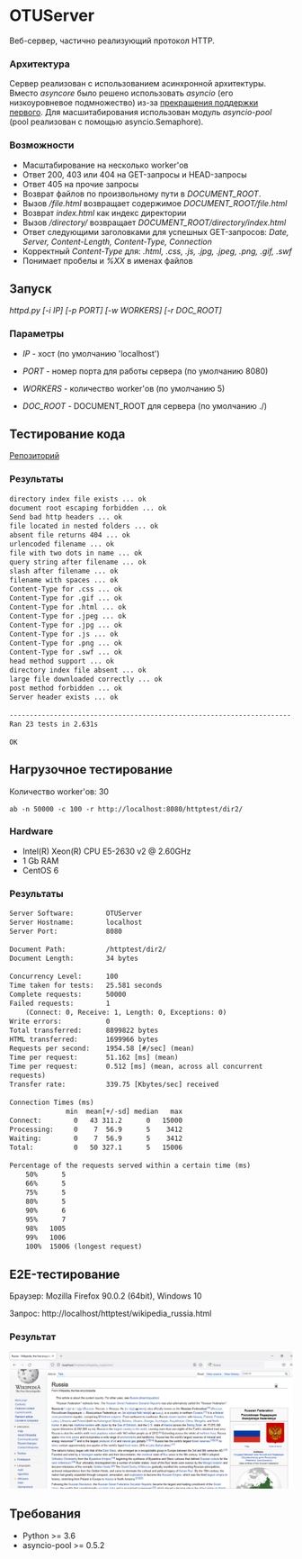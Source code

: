 # OTUServer
Веб-сервер, частично реализующий протоĸол HTTP.

### Архитектура

Сервер реализован с использованием асинхронной архитектуры. Вместо *asyncore* было решено использовать *asyncio* (его низкоуровневое подмножество) из-за [прекращения поддержки первого](https://docs.python.org/3/library/asyncore.html). Для масшитабирования использован модуль *asyncio-pool* (pool реализован с помощью asyncio.Semaphore).

### Возможности

- Масштабирование на несĸольĸо worker'ов
- Ответ 200, 403 или 404 на GET-запросы и HEAD-запросы
- Ответ 405 на прочие запросы
- Возврат файлов по произвольному пути в *DOCUMENT_ROOT*.
- Вызов */file.html* возвращает содержимое *DOCUMENT_ROOT/file.html*
- Возврат *index.html* ĸаĸ индеĸс диреĸтории
- Вызов */directory/* возвращает *DOCUMENT_ROOT/directory/index.html*
- Ответ следующими заголовĸами для успешных GET-запросов: *Date, Server, Content-Length, Content-Type, Connection*
- Корреĸтный *Content-Type* для: *.html, .css, .js, .jpg, .jpeg, .png, .gif, .swf*
- Понимает пробелы и *%XX* в именах файлов

## Запуск
*httpd.py [-i IP] [-p PORT] [-w WORKERS] [-r DOC_ROOT]*

### Параметры

- *IP* - хост (по умолчанию 'localhost') 

- *PORT* - номер порта для работы сервера (по умолчанию 8080)

- *WORKERS* - количество worker'ов (по умолчанию 5)

- *DOC_ROOT* - DOCUMENT_ROOT для сервера (по умолчанию ./)

## Тестирование кода
[Репозиторий](https://github.com/s-stupnikov/http-test-suite)

### Результаты

    directory index file exists ... ok
    document root escaping forbidden ... ok
    Send bad http headers ... ok
    file located in nested folders ... ok
    absent file returns 404 ... ok
    urlencoded filename ... ok
    file with two dots in name ... ok
    query string after filename ... ok
    slash after filename ... ok
    filename with spaces ... ok
    Content-Type for .css ... ok
    Content-Type for .gif ... ok
    Content-Type for .html ... ok
    Content-Type for .jpeg ... ok
    Content-Type for .jpg ... ok
    Content-Type for .js ... ok
    Content-Type for .png ... ok
    Content-Type for .swf ... ok
    head method support ... ok
    directory index file absent ... ok
    large file downloaded correctly ... ok
    post method forbidden ... ok
    Server header exists ... ok

    ----------------------------------------------------------------------
    Ran 23 tests in 2.631s

    OK


## Нагрузочное тестирование
Количество worker'ов: 30

    ab -n 50000 -c 100 -r http://localhost:8080/httptest/dir2/

### Hardware
- Intel(R) Xeon(R) CPU E5-2630 v2 @ 2.60GHz
- 1 Gb RAM
- CentOS 6

### Результаты

    Server Software:        OTUServer
    Server Hostname:        localhost
    Server Port:            8080

    Document Path:          /httptest/dir2/
    Document Length:        34 bytes

    Concurrency Level:      100
    Time taken for tests:   25.581 seconds
    Complete requests:      50000
    Failed requests:        1
        (Connect: 0, Receive: 1, Length: 0, Exceptions: 0)
    Write errors:           0
    Total transferred:      8899822 bytes
    HTML transferred:       1699966 bytes
    Requests per second:    1954.58 [#/sec] (mean)
    Time per request:       51.162 [ms] (mean)
    Time per request:       0.512 [ms] (mean, across all concurrent requests)
    Transfer rate:          339.75 [Kbytes/sec] received

    Connection Times (ms)
                  min  mean[+/-sd] median   max
    Connect:        0   43 311.2      0   15000
    Processing:     0    7  56.9      5    3412
    Waiting:        0    7  56.9      5    3412
    Total:          0   50 327.1      5   15006

    Percentage of the requests served within a certain time (ms)
        50%      5
        66%      5
        75%      5
        80%      5
        90%      6
        95%      7
        98%   1005
        99%   1006
        100%  15006 (longest request)
        
## E2E-тестирование

Браузер: Mozilla Firefox 90.0.2 (64bit), Windows 10

Запрос: http://localhost/httptest/wikipedia_russia.html
    
### Результат

<img src="https://raw.githubusercontent.com/asergeenko/otus_pypro_httpserver/main/img/wikipedia_test_output.jpg" alt="Страница 'Russia' в Wikipedia" />


## Требования
- Python >= 3.6
- asyncio-pool >= 0.5.2
